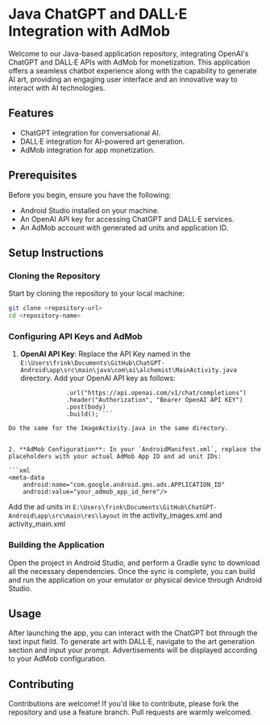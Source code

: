# Java ChatGPT and DALL·E Integration with AdMob

Welcome to our Java-based application repository, integrating OpenAI's ChatGPT and DALL·E APIs with AdMob for monetization. This application offers a seamless chatbot experience along with the capability to generate AI art, providing an engaging user interface and an innovative way to interact with AI technologies.

## Features

- ChatGPT integration for conversational AI.
- DALL·E integration for AI-powered art generation.
- AdMob integration for app monetization.

## Prerequisites

Before you begin, ensure you have the following:

- Android Studio installed on your machine.
- An OpenAI API key for accessing ChatGPT and DALL·E services.
- An AdMob account with generated ad units and application ID.

## Setup Instructions

### Cloning the Repository

Start by cloning the repository to your local machine:

```bash
git clone <repository-url>
cd <repository-name>
```

### Configuring API Keys and AdMob

1. **OpenAI API Key**: Replace the API Key named in the `E:\Users\frink\Documents\GitHub\ChatGPT-Android\app\src\main\java\com\ai\alchemist\MainActivity.java` directory. Add your OpenAI API key as follows:

``` Request request = new Request.Builder()
                .url("https://api.openai.com/v1/chat/completions")
                .header("Authorization", "Bearer OpenAI API KEY")
                .post(body)
                .build(); ```

Do the same for the ImageActivity.java in the same directory.


2. **AdMob Configuration**: In your `AndroidManifest.xml`, replace the placeholders with your actual AdMob App ID and ad unit IDs:

```xml
<meta-data
    android:name="com.google.android.gms.ads.APPLICATION_ID"
    android:value="your_admob_app_id_here"/>
```

Add the ad units in `E:\Users\frink\Documents\GitHub\ChatGPT-Android\app\src\main\res\layout` in the activity_images.xml and activity_main.xml

### Building the Application

Open the project in Android Studio, and perform a Gradle sync to download all the necessary dependencies. Once the sync is complete, you can build and run the application on your emulator or physical device through Android Studio.

## Usage

After launching the app, you can interact with the ChatGPT bot through the text input field. To generate art with DALL·E, navigate to the art generation section and input your prompt. Advertisements will be displayed according to your AdMob configuration.

## Contributing

Contributions are welcome! If you'd like to contribute, please fork the repository and use a feature branch. Pull requests are warmly welcomed.
